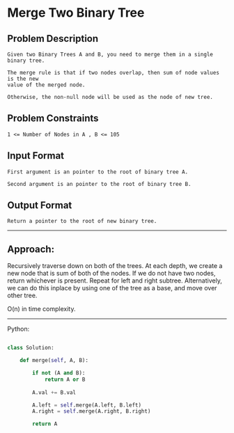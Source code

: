 # Merge Two Binary Tree

## Problem Description

    Given two Binary Trees A and B, you need to merge them in a single binary tree.

    The merge rule is that if two nodes overlap, then sum of node values is the new
    value of the merged node.

    Otherwise, the non-null node will be used as the node of new tree.



## Problem Constraints

    1 <= Number of Nodes in A , B <= 105



## Input Format

    First argument is an pointer to the root of binary tree A.

    Second argument is an pointer to the root of binary tree B.



## Output Format

    Return a pointer to the root of new binary tree.

---

## Approach:

Recursively traverse down on both of the trees. At each depth, we create a new
node that is sum of both of the nodes. If we do not have two nodes, return
whichever is present. Repeat for left and right subtree. Alternatively, we can
do this inplace by using one of the tree as a base, and move over other tree.

O(n) in time complexity.

---

Python:

```python

class Solution:

    def merge(self, A, B):

        if not (A and B):
            return A or B
        
        A.val += B.val

        A.left = self.merge(A.left, B.left)
        A.right = self.merge(A.right, B.right)

        return A

```
